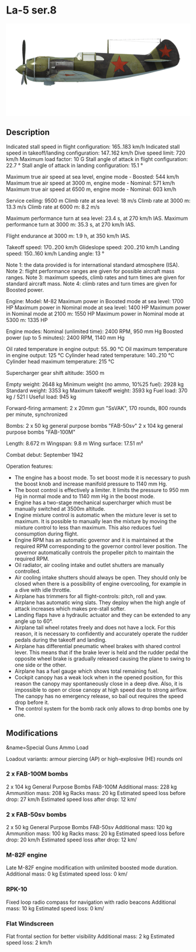 # La-5 ser.8

![la5s8](../images/la5s8.png)

## Description

Indicated stall speed in flight configuration: 165..183 km/h
Indicated stall speed in takeoff/landing configuration: 147..162 km/h
Dive speed limit: 720 km/h
Maximum load factor: 10 G
Stall angle of attack in flight configuration: 22.7 °
Stall angle of attack in landing configuration: 15.1 °

Maximum true air speed at sea level, engine mode - Boosted: 544 km/h
Maximum true air speed at 3000 m, engine mode - Nominal: 571 km/h
Maximum true air speed at 6500 m, engine mode - Nominal: 603 km/h

Service ceiling: 9500 m
Climb rate at sea level: 18 m/s
Climb rate at 3000 m: 13.3 m/s
Climb rate at 6000 m: 8.2 m/s

Maximum performance turn at sea level: 23.4 s, at 270 km/h IAS.
Maximum performance turn at 3000 m: 35.3 s, at 270 km/h IAS.

Flight endurance at 3000 m: 1.9 h, at 350 km/h IAS.

Takeoff speed: 170..200 km/h
Glideslope speed: 200..210 km/h
Landing speed: 150..160 km/h
Landing angle: 13 °

Note 1: the data provided is for international standard atmosphere (ISA).
Note 2: flight performance ranges are given for possible aircraft mass ranges.
Note 3: maximum speeds, climb rates and turn times are given for standard aircraft mass.
Note 4: climb rates and turn times are given for Boosted power.

Engine:
Model: M-82
Maximum power in Boosted mode at sea level: 1700 HP
Maximum power in Nominal mode at sea level: 1400 HP
Maximum power in Nominal mode at 2100 m: 1550 HP
Maximum power in Nominal mode at 5300 m: 1335 HP

Engine modes:
Nominal (unlimited time): 2400 RPM, 950 mm Hg
Boosted power (up to 5 minutes): 2400 RPM, 1140 mm Hg

Oil rated temperature in engine output: 55..90 °C
Oil maximum temperature in engine output: 125 °C
Cylinder head rated temperature: 140..210 °C
Cylinder head maximum temperature: 215 °C

Supercharger gear shift altitude: 3500 m

Empty weight: 2648 kg
Minimum weight (no ammo, 10%25 fuel): 2928 kg
Standard weight: 3353 kg
Maximum takeoff weight: 3593 kg
Fuel load: 370 kg / 521 l
Useful load: 945 kg

Forward-firing armament:
2 x 20mm gun "SsVAK", 170 rounds, 800 rounds per minute, synchronized

Bombs:
2 x 50 kg general purpose bombs "FAB-50sv"
2 x 104 kg general purpose bombs "FAB-100M"

Length: 8.672 m
Wingspan: 9.8 m
Wing surface: 17.51 m²

Combat debut: September 1942

Operation features:
- The engine has a boost mode. To set boost mode it is necessary to push the boost knob and increase manifold pressure to 1140 mm Hg.
- The boost control is effectively a limiter. It limits the pressure to 950 mm Hg in normal mode and to 1140 mm Hg in the boost mode.
- Engine has a two-stage mechanical supercharger which must be manually switched at 3500m altitude.
- Engine mixture control is automatic when the mixture lever is set to maximum. It is possible to manually lean the mixture by moving the mixture control to less than maximum. This also reduces fuel consumption during flight.
- Engine RPM has an automatic governor and it is maintained at the required RPM corresponding to the governor control lever position. The governor automatically controls the propeller pitch to maintain the required RPM.
- Oil radiator, air cooling intake and outlet shutters are manually controlled.
- Air cooling intake shutters should always be open. They should only be closed when there is a possibility of engine overcooling, for example in a dive with idle throttle.
- Airplane has trimmers for all flight-controls: pitch, roll and yaw.
- Airplane has automatic wing slats. They deploy when the high angle of attack increases which makes pre-stall softer.
- Landing flaps have a hydraulic actuator and they can be extended to any angle up to 60°.
- Airplane tail wheel rotates freely and does not have a lock. For this reason, it is necessary to confidently and accurately operate the rudder pedals during the takeoff and landing.
- Airplane has differential pneumatic wheel brakes with shared control lever. This means that if the brake lever is held and the rudder pedal the opposite wheel brake is gradually released causing the plane to swing to one side or the other.
- Airplane has a fuel gauge which shows total remaining fuel.
- Cockpit canopy has a weak lock when in the opened position, for this reason the canopy may spontaneously close in a deep dive. Also, it is impossible to open or close canopy at high speed due to strong airflow. The canopy has no emergency release, so bail out requires the speed drop before it.
- The control system for the bomb rack only allows to drop bombs one by one.

## Modifications

&name=Special Guns Ammo Load

Loadout variants: armour piercing (AP) or high-explosive (HE) rounds onl
### 2 x FAB-100M bombs

2 x 104 kg General Purpose Bombs FAB-100M
Additional mass: 228 kg
Ammunition mass: 208 kg
Racks mass: 20 kg
Estimated speed loss before drop: 27 km/h
Estimated speed loss after drop: 12 km/
### 2 x FAB-50sv bombs

2 x 50 kg General Purpose Bombs FAB-50sv
Additional mass: 120 kg
Ammunition mass: 100 kg
Racks mass: 20 kg
Estimated speed loss before drop: 20 km/h
Estimated speed loss after drop: 12 km/
### M-82F engine

Late M-82F engine modification with unlimited boosted mode duration. 
Additional mass: 0 kg
Estimated speed loss: 0 km/
### RPK-10

Fixed loop radio compass for navigation with radio beacons
Additional mass: 10 kg
Estimated speed loss: 0 km/
### Flat Windscreen

Flat frontal section for better visibility
Additional mass: 2 kg
Estimated speed loss: 2 km/h